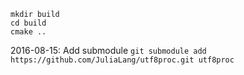 ```
mkdir build
cd build
cmake ..
```


2016-08-15: Add submodule `git submodule add https://github.com/JuliaLang/utf8proc.git utf8proc`
